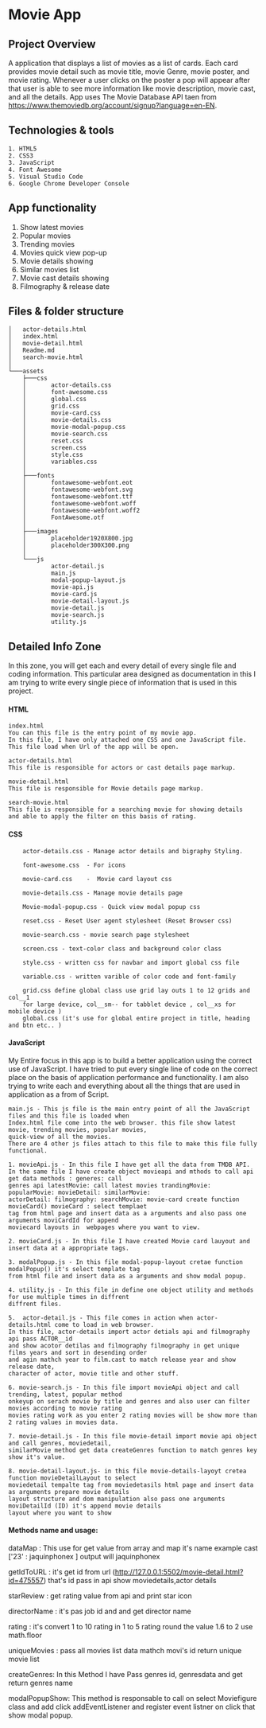 # Movie App

## Project Overview
A application that displays a list of movies as a list of cards. Each card provides movie detail such as movie title, movie Genre, movie poster, and movie rating. Whenever a user clicks on the poster a pop will appear after that user is able to see more information like movie description, movie cast, and all the details. App uses The Movie Database API taen from https://www.themoviedb.org/account/signup?language=en-EN.

## Technologies & tools 
    1. HTML5
    2. CSS3
    3. JavaScript
    4. Font Awesome
    5. Visual Studio Code
    6. Google Chrome Developer Console
    
 ## App functionality
1. Show latest movies
2. Popular movies
3. Trending movies
4. Movies quick view pop-up
5. Movie details showing
6. Similar movies list
7. Movie cast details showing
8. Filmography & release date

## Files & folder structure
    │   actor-details.html
    │   index.html
    │   movie-detail.html
    │   Readme.md
    │   search-movie.html
    │
    └───assets
        ├───css
        │       actor-details.css
        │       font-awesome.css
        │       global.css
        │       grid.css
        │       movie-card.css
        │       movie-details.css
        │       movie-modal-popup.css
        │       movie-search.css
        │       reset.css
        │       screen.css
        │       style.css
        │       variables.css
        │
        ├───fonts
        │       fontawesome-webfont.eot
        │       fontawesome-webfont.svg
        │       fontawesome-webfont.ttf
        │       fontawesome-webfont.woff
        │       fontawesome-webfont.woff2
        │       FontAwesome.otf
        │
        ├───images
        │       placeholder1920X800.jpg
        │       placeholder300X300.png
        │
        └───js
                actor-detail.js
                main.js
                modal-popup-layout.js
                movie-api.js
                movie-card.js
                movie-detail-layout.js
                movie-detail.js
                movie-search.js
                utility.js
                
## Detailed Info Zone
In this zone, you will get each and every detail of every single file and coding information. This particular area designed as documentation in this I am trying to write every single piece of information that is used in this project.
#### HTML
    index.html 
    You can this file is the entry point of my movie app. 
    In this file, I have only attached one CSS and one JavaScript file.     
    This file load when Url of the app will be open.
    
    actor-details.html 
    This file is responsible for actors or cast details page markup.
    
    movie-detail.html
    This file is responsible for Movie details page markup.
    
    search-movie.html
    This file is responsible for a searching movie for showing details 
    and able to apply the filter on this basis of rating.

#### CSS

        actor-details.css - Manage actor details and bigraphy Styling.
        
        font-awesome.css  - For icons
        
        movie-card.css    -  Movie card layout css
        
        movie-details.css - Manage movie details page
        
        Movie-modal-popup.css - Quick view modal popup css
        
        reset.css - Reset User agent stylesheet (Reset Browser css)
        
        movie-search.css - movie search page stylesheet
        
        screen.css - text-color class and background color class
        
        style.css - written css for navbar and import global css file
        
        variable.css - written varible of color code and font-family
        
        grid.css define global class use grid lay outs 1 to 12 grids and col__1 
        for large device, col__sm-- for tabblet device , col__xs for mobile device )
        global.css (it's use for global entire project in title, heading and btn etc.. )

#### JavaScript

My Entire focus in this app is to build a better application using the correct use of JavaScript. I have tried to put every single line of code on the correct place on the basis of application performance and functionality. I am also trying to write each and everything about all the things that are used in application as a from of Script.

    main.js - This js file is the main entry point of all the JavaScript files and this file is loaded when
    Index.html file come into the web browser. this file show latest movie, trending movies, popular movies, 
    quick-view of all the movies.
    There are 4 other js files attach to this file to make this file fully functional. 
    
    1. movieApi.js - In this file I have get all the data from TMDB API. 
    In the same file I have create object movieapi and mthods to call api get data methods : generes: call 
    genres api latestMovie: call latest movies trandingMovie: popularMovie: movieDetail: similarMovie: 
    actorDetail: filmography: searchMovie: movie-card create function movieCard() movieCard : select templaet
    tag from html page and insert data as a arguments and also pass one arguments moviCardId for append 
    moviecard layouts in  webpages where you want to view.
    
    2. movieCard.js - In this file I have created Movie card lauyout and insert data at a appropriate tags.
    
    3. modalPopup.js - In this file modal-popup-layout cretae function modalPopup() it's select template tag
    from html file and insert data as a arguments and show modal popup.
    
    4. utility.js - In this file in define one object utility and methods for use multiple times in diffrent 
    diffrent files.
    
    5.  actor-detail.js - This file comes in action when actor-details.html come to load in web browser.
    In this file, actor-details import actor detials api and filmography api pass ACTOR__id
    and show acotor detilas and filmography filmography in get unique films years and sort in desending order
    and agin mathch year to film.cast to match release year and show release date,
    character of actor, movie title and other stuff.
    
    6. movie-search.js - In this file import movieApi object and call trending, latest, popular method
    onkeyup on serach movie by title and genres and also user can filter movies according to movie rating
    movies rating work as you enter 2 rating movies will be show more than 2 rating values in movies data.
    
    7. movie-detail.js - In this file movie-detail import movie api object and call genres, moviedetail,
    similarMovie method get data createGenres function to match genres key show it's value.
    
    8. movie-detail-layout.js- in this file movie-details-layoyt cretea function movieDetailLayout to select
    moviedetail tempalte tag from moviedetasils html page and insert data as arguments prepare movie details
    layout structure and dom manipulation also pass one arguments moviDetailId (ID) it's append movie details
    layout where you want to show
    
#### Methods name and usage:
dataMap : This use for get value from array and map it's name example cast ['23' : jaquinphonex ] output will jaquinphonex

getIdToURL : it's get id from url (http://127.0.0.1:5502/movie-detail.html?id=475557) that's id pass in api show moviedetails,actor details

starReview : get rating value from api and print star icon

directorName : it's pas job id and and get director name

rating : it's convert 1 to 10 rating in 1 to 5 rating round the value 1.6 to 2 use math.floor

uniqueMovies : pass all movies list data mathch movi's id return unique movie list

createGenres: In this Method I have Pass genres id, genresdata and get return genres name

modalPopupShow: This method is responsable to call on select Moviefigure class and add 
click addEventListener and register event listner on click that show modal popup.
